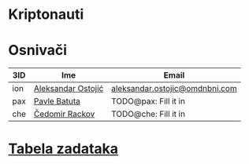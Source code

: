 # Kriptonauti

<!-- TODO: Specifikacija grupe -->

<!-- TODO: Objava dogovora od jutros -->

# Osnivači

| 3ID | Ime | Email |
| --- | --- | ----- |
| ion | [Aleksandar Ostojić](https://github.com/o100ja) | aleksandar.ostojic@omdnbni.com |
| pax | [Pavle Batuta](https://github.com/pavle-batuta) | TODO@pax: Fill it in           |
| che | [Čedomir Rackov](https://github.com/carce)      | TODO@che: Fill it in           |

# [Tabela zadataka](TODO.md#task-list)

